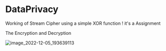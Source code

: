 # DataPrivacy

Working of Stream Cipher using a simple XOR function !
it's a Assignment

The Encryption and Decryption 

![image_2022-12-05_193639113](https://user-images.githubusercontent.com/90997054/205656649-d27ff26f-b730-48c2-b254-228e67b02c99.png)
